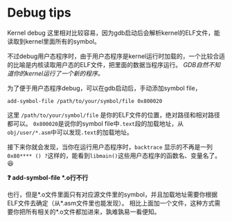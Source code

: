 # Debug tips

Kernel debug 这里相对比较容易，因为gdb启动后会解析kernel的ELF文件，能读取到kernel里面所有的symbol。

不过debug用户态程序时，由于用户态程序是kernel运行时加载的，一个比较合适的比喻是内核读取用户态的ELF文件，把里面的数据当程序运行。
_GDB自然不知道你的kernel运行了一个新的程序。_

为了便于用户态程序debug，可以在gdb启动后，手动添加symbol file，
```
add-symbol-file /path/to/your/symbol/file 0x800020
```
这里 `/path/to/your/symbol/file` 是你的ELF文件的位置，绝对路径和相对路径都可以。
`0x800020`是说你的symbol file中`.text`段的加载地址，从`obj/user/*.asm`中可以发现`.text`的加载地址。

接下来你就会发现，当你在运行用户态程序时，`backtrace` 显示的不再是一列`0x80**** () ?`这样的，能看到`libmain()`这些用户态程序的函数名、变量名了。:laughing:

**:question: add-symbol-file \*.o行不行**

也行，但是*.o文件里面只有对应源文件里的symbol，并且加载地址需要你根据ELF文件去确定（从*.asm文件里也能发现）。
相比上面加一个文件，这种方式需要你把所有相关的*.o文件都加进来，孰难孰易一看便知。
